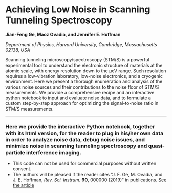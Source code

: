 # Achieving Low Noise in Scanning Tunneling Spectroscopy

**Jian-Feng Ge, Maoz Ovadia, and Jennifer E. Hoffman**

*Department of Physics, Harvard University, Cambridge, Massachusetts 02138, USA*

Scanning tunneling microscopy/spectroscopy (STM/S) is a powerful experimental tool to understand the electronic structure of materials at the atomic scale, with energy resolution down to the μeV range. Such resolution requires a low-vibration laboratory, low-noise electronics, and a cryogenic environment. Here we present a thorough enumeration and analysis of the various noise sources and their contributions to the noise floor of STM/S measurements. We provide a comprehensive recipe and an interactive python notebook to input and evaluate noise data, and to formulate a custom step-by-step approach for optimizing the signal-to-noise ratio in STM/S measurements.

---

### Here we provide the interactive Python notebook, together with its html version, for the reader to plug in his/her own data in order to analyze noise data, debug noise issues, and minimize noise in scanning tunneling spectroscopy and quasi-particle interference imaging.

  * This code can not be used for commercial purposes without written consent.
  * The authors will be pleased if the reader cites "J. F. Ge, M. Ovadia, and J. E. Hoffman, *Rev. Sci. Instrum.* **90**, 000000 (2019)" in publications. [See the article](https://doi.org/10.1063/1.5111989)
